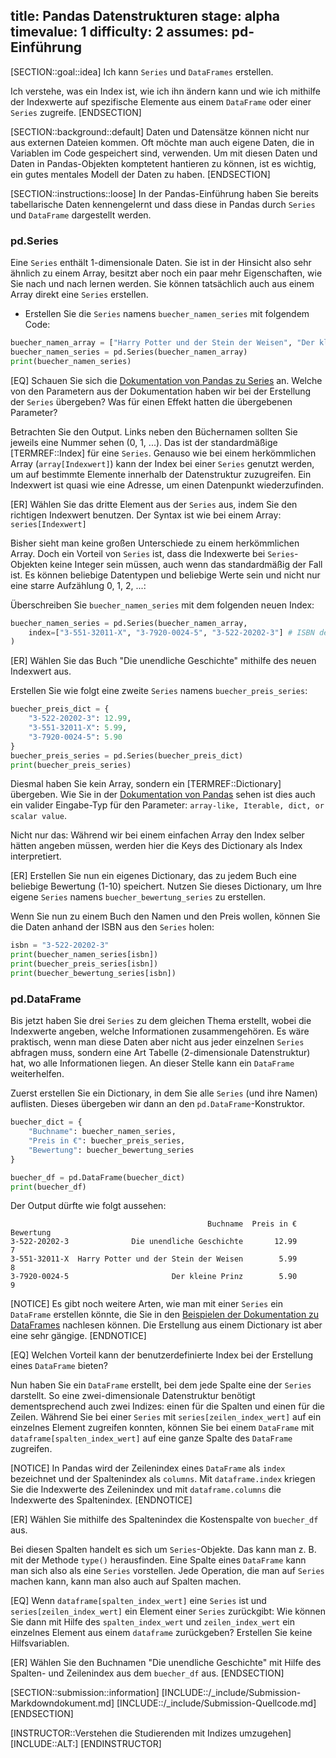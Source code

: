 title: Pandas Datenstrukturen
stage: alpha
timevalue: 1
difficulty: 2
assumes: pd-Einführung
---

[SECTION::goal::idea]
Ich kann `Series` und `DataFrames` erstellen.

Ich verstehe, was ein Index ist, wie ich ihn ändern kann und wie ich mithilfe der Indexwerte auf
spezifische Elemente aus einem `DataFrame` oder einer `Series` zugreife.
[ENDSECTION]

[SECTION::background::default]
Daten und Datensätze können nicht nur aus externen Dateien kommen. 
Oft möchte man auch eigene Daten, die in Variablen im Code gespeichert sind, verwenden. 
Um mit diesen Daten und Daten in Pandas-Objekten komptetent hantieren zu können, 
ist es wichtig, ein gutes mentales Modell der Daten zu haben.
[ENDSECTION]

[SECTION::instructions::loose]
In der Pandas-Einführung haben Sie bereits tabellarische Daten kennengelernt und dass diese in
Pandas durch `Series` und `DataFrame` dargestellt werden.

### pd.Series

Eine `Series` enthält 1-dimensionale Daten. 
Sie ist in der Hinsicht also sehr ähnlich zu einem Array, 
besitzt aber noch ein paar mehr Eigenschaften, wie Sie nach und nach lernen werden. 
Sie können tatsächlich auch aus einem Array direkt eine `Series` erstellen.

- Erstellen Sie die `Series` namens `buecher_namen_series` mit folgendem Code:
```python
buecher_namen_array = ["Harry Potter und der Stein der Weisen", "Der kleine Prinz", "Die unendliche Geschichte"]
buecher_namen_series = pd.Series(buecher_namen_array)
print(buecher_namen_series)
```
[EQ] Schauen Sie sich die 
[Dokumentation von Pandas zu Series](https://pandas.pydata.org/docs/dev/reference/api/pandas.Series.html) 
an.
Welche von den Parametern aus der Dokumentation haben wir bei der Erstellung der `Series` übergeben?
Was für einen Effekt hatten die übergebenen Parameter?

Betrachten Sie den Output. 
Links neben den Büchernamen sollten Sie jeweils eine Nummer sehen (0, 1, ...). 
Das ist der standardmäßige [TERMREF::Index] für eine `Series`. 
Genauso wie bei einem herkömmlichen Array (`array[Indexwert]`) kann der Index bei einer `Series` 
genutzt werden, um auf bestimmte Elemente innerhalb der Datenstruktur zuzugreifen. 
Ein Indexwert ist quasi wie eine Adresse, um einen Datenpunkt wiederzufinden.

[ER] Wählen Sie das dritte Element aus der `Series` aus, indem Sie den richtigen Indexwert benutzen. 
Der Syntax ist wie bei einem Array: `series[Indexwert]`

Bisher sieht man keine großen Unterschiede zu einem herkömmlichen Array. 
Doch ein Vorteil von `Series` ist, dass die Indexwerte bei `Series`-Objekten keine Integer sein
müssen, auch wenn das standardmäßig der Fall ist.
Es können beliebige Datentypen und beliebige Werte sein 
und nicht nur eine starre Aufzählung 0, 1, 2, ...:

Überschreiben Sie `buecher_namen_series` mit dem folgenden neuen Index:
```python
buecher_namen_series = pd.Series(buecher_namen_array, 
    index=["3-551-32011-X", "3-7920-0024-5", "3-522-20202-3"] # ISBN der Bücher
)
```

[ER] Wählen Sie das Buch "Die unendliche Geschichte" mithilfe des neuen Indexwert aus.

Erstellen Sie wie folgt eine zweite `Series` namens `buecher_preis_series`:
```python
buecher_preis_dict = {
    "3-522-20202-3": 12.99,
    "3-551-32011-X": 5.99,
    "3-7920-0024-5": 5.90
}
buecher_preis_series = pd.Series(buecher_preis_dict)
print(buecher_preis_series)
```
Diesmal haben Sie kein Array, sondern ein [TERMREF::Dictionary] übergeben. 
Wie Sie in der 
[Dokumentation von Pandas](https://pandas.pydata.org/docs/dev/reference/api/pandas.Series.html)
sehen ist dies auch ein valider Eingabe-Typ für den Parameter: 
`array-like, Iterable, dict, or scalar value`. 

Nicht nur das: 
Während wir bei einem einfachen Array den Index selber hätten angeben müssen, 
werden hier die Keys des Dictionary als Index interpretiert.

[ER] Erstellen Sie nun ein eigenes Dictionary, das zu jedem Buch eine beliebige Bewertung (1-10)
speichert. 
Nutzen Sie dieses Dictionary, um Ihre eigene `Series` namens `buecher_bewertung_series` zu erstellen.

Wenn Sie nun zu einem Buch den Namen und den Preis wollen, können Sie die Daten 
anhand der ISBN aus den `Series` holen:
```python
isbn = "3-522-20202-3"
print(buecher_namen_series[isbn])
print(buecher_preis_series[isbn])
print(buecher_bewertung_series[isbn])
```

### pd.DataFrame

Bis jetzt haben Sie drei `Series` zu dem gleichen Thema erstellt, wobei die Indexwerte angeben,
welche Informationen zusammengehören.
Es wäre praktisch, wenn man diese Daten aber nicht aus jeder einzelnen `Series` abfragen muss,
sondern eine Art Tabelle (2-dimensionale Datenstruktur) hat, wo alle Informationen liegen. 
An dieser Stelle kann ein `DataFrame` weiterhelfen.

Zuerst erstellen Sie ein Dictionary, in dem Sie alle `Series` (und ihre Namen) auflisten. 
Dieses übergeben wir dann an den `pd.DataFrame`-Konstruktor.
```python
buecher_dict = {
    "Buchname": buecher_namen_series,
    "Preis in €": buecher_preis_series,
    "Bewertung": buecher_bewertung_series
}

buecher_df = pd.DataFrame(buecher_dict)
print(buecher_df)
```

Der Output dürfte wie folgt aussehen:
```
                                            Buchname  Preis in €  Bewertung
3-522-20202-3              Die unendliche Geschichte       12.99          7
3-551-32011-X  Harry Potter und der Stein der Weisen        5.99          8
3-7920-0024-5                       Der kleine Prinz        5.90          9
```

[NOTICE]
Es gibt noch weitere Arten, wie man mit einer `Series` ein `DataFrame` erstellen könnte, 
die Sie in den
[Beispielen der Dokumentation zu DataFrames](https://pandas.pydata.org/docs/dev/reference/api/pandas.DataFrame.html)
nachlesen können. 
Die Erstellung aus einem Dictionary ist aber eine sehr gängige.
[ENDNOTICE]

[EQ] Welchen Vorteil kann der benutzerdefinierte Index bei der Erstellung eines `DataFrame`
bieten?

Nun haben Sie ein `DataFrame` erstellt, bei dem jede Spalte eine der `Series` darstellt.
So eine zwei-dimensionale Datenstruktur benötigt dementsprechend auch zwei Indizes: 
einen für die Spalten und einen für die Zeilen.
Während Sie bei einer `Series` mit `series[zeilen_index_wert]` auf ein einzelnes Element zugreifen konnten,
können Sie bei einem `DataFrame` mit `dataframe[spalten_index_wert]` auf eine ganze Spalte des
`DataFrame` zugreifen.

[NOTICE]
In Pandas wird der Zeilenindex eines `DataFrame` als `index` bezeichnet 
und der Spaltenindex als `columns`.
Mit `dataframe.index` kriegen Sie die Indexwerte des Zeilenindex und mit `dataframe.columns` die Indexwerte des Spaltenindex.
[ENDNOTICE]

[ER] Wählen Sie mithilfe des Spaltenindex die Kostenspalte von `buecher_df` aus.

Bei diesen Spalten handelt es sich um `Series`-Objekte. 
Das kann man z. B. mit der Methode `type()` herausfinden. 
Eine Spalte eines `DataFrame` kann man sich also als eine `Series` vorstellen. 
Jede Operation, die man auf `Series` machen kann, kann man also auch auf Spalten machen.

[EQ] Wenn `dataframe[spalten_index_wert]` eine `Series` ist und `series[zeilen_index_wert]` ein
Element einer `Series` zurückgibt: 
Wie können Sie dann mit Hilfe des `spalten_index_wert` und `zeilen_index_wert` ein
einzelnes Element aus einem `dataframe` zurückgeben? 
Erstellen Sie keine Hilfsvariablen.

[ER] Wählen Sie den Buchnamen "Die unendliche Geschichte" mit Hilfe des Spalten- und Zeilenindex
aus dem `buecher_df` aus.
[ENDSECTION]

[SECTION::submission::information]
[INCLUDE::/_include/Submission-Markdowndokument.md]
[INCLUDE::/_include/Submission-Quellcode.md]
[ENDSECTION]

[INSTRUCTOR::Verstehen die Studierenden mit Indizes umzugehen]
[INCLUDE::ALT:]
[ENDINSTRUCTOR]